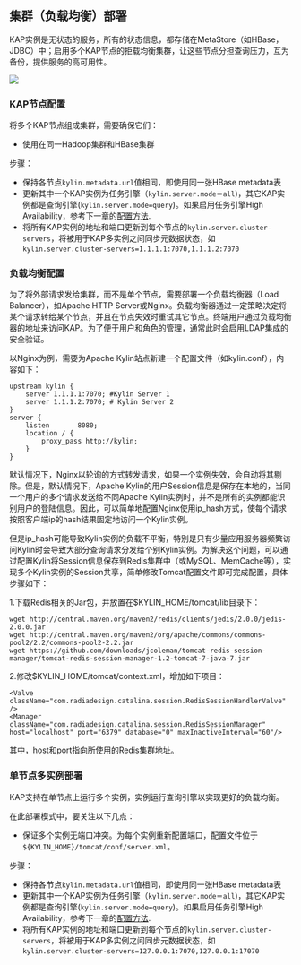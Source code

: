 ## 集群（负载均衡）部署
KAP实例是无状态的服务，所有的状态信息，都存储在MetaStore（如HBase，JDBC）中；启用多个KAP节点的拒载均衡集群，让这些节点分担查询压力，互为备份，提供服务的高可用性。

![](images/cluster.png)

### KAP节点配置

将多个KAP节点组成集群，需要确保它们：

* 使用在同一Hadoop集群和HBase集群 

步骤：
* 保持各节点`kylin.metadata.url`值相同，即使用同一张HBase metadata表
* 更新其中一个KAP实例为任务引擎（`kylin.server.mode＝all`)，其它KAP实例都是查询引擎(`kylin.server.mode=query`)。如果启用任务引擎High Availability，参考下一章的[配置方法](adv_install_ha.cn.md).
* 将所有KAP实例的地址和端口更新到每个节点的``kylin.server.cluster-servers``，将被用于KAP多实例之间同步元数据状态，如`kylin.server.cluster-servers=1.1.1.1:7070,1.1.1.2:7070`

### 负载均衡配置

为了将外部请求发给集群，而不是单个节点，需要部署一个负载均衡器（Load Balancer），如Apache HTTP Server或Nginx。负载均衡器通过一定策略决定将某个请求转给某个节点，并且在节点失效时重试其它节点。终端用户通过负载均衡器的地址来访问KAP。为了便于用户和角色的管理，通常此时会启用LDAP集成的安全验证。

以Nginx为例，需要为Apache Kylin站点新建一个配置文件（如kylin.conf），内容如下：

```
upstream kylin {
    server 1.1.1.1:7070; #Kylin Server 1
    server 1.1.1.2:7070; # Kylin Server 2
}
server {
    listen       8080;
    location / {
        proxy_pass http://kylin;
    }
}
```
默认情况下，Nginx以轮询的方式转发请求，如果一个实例失效，会自动将其剔除。但是，默认情况下，Apache Kylin的用户Session信息是保存在本地的，当同一个用户的多个请求发送给不同Apache Kylin实例时，并不是所有的实例都能识别用户的登陆信息。因此，可以简单地配置Nginx使用ip_hash方式，使每个请求按照客户端ip的hash结果固定地访问一个Kylin实例。

但是ip_hash可能导致Kylin实例的负载不平衡，特别是只有少量应用服务器频繁访问Kylin时会导致大部分查询请求分发给个别Kylin实例。为解决这个问题，可以通过配置Kylin将Session信息保存到Redis集群中（或MySQL、MemCache等），实现多个Kylin实例的Session共享，简单修改Tomcat配置文件即可完成配置，具体步骤如下：

1.下载Redis相关的Jar包，并放置在$KYLIN_HOME/tomcat/lib目录下：

```
wget http://central.maven.org/maven2/redis/clients/jedis/2.0.0/jedis-2.0.0.jar
wget http://central.maven.org/maven2/org/apache/commons/commons-pool2/2.2/commons-pool2-2.2.jar
wget https://github.com/downloads/jcoleman/tomcat-redis-session-manager/tomcat-redis-session-manager-1.2-tomcat-7-java-7.jar
```
2.修改$KYLIN_HOME/tomcat/context.xml，增加如下项目：

```
<Valve className="com.radiadesign.catalina.session.RedisSessionHandlerValve" />
<Manager className="com.radiadesign.catalina.session.RedisSessionManager" host="localhost" port="6379" database="0" maxInactiveInterval="60"/>
```
其中，host和port指向所使用的Redis集群地址。



### 单节点多实例部署

KAP支持在单节点上运行多个实例，实例运行查询引擎以实现更好的负载均衡。

在此部署模式中，要关注以下几点：

- 保证多个实例无端口冲突。为每个实例重新配置端口，配置文件位于`${KYLIN_HOME}/tomcat/conf/server.xml`。

步骤：

- 保持各节点`kylin.metadata.url`值相同，即使用同一张HBase metadata表
- 更新其中一个KAP实例为任务引擎（`kylin.server.mode＝all`)，其它KAP实例都是查询引擎(`kylin.server.mode=query`)。如果启用任务引擎High Availability，参考下一章的[配置方法](../config/jobengine_ha.cn.md).
- 将所有KAP实例的地址和端口更新到每个节点的``kylin.server.cluster-servers``，将被用于KAP多实例之间同步元数据状态，如`kylin.server.cluster-servers=127.0.0.1:7070,127.0.0.1:17070`